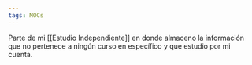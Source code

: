 ```yaml
---
tags: MOCs
---
```

Parte de mi [[Estudio Independiente]] en donde almaceno la información que no pertenece a ningún curso en específico y que estudio por mi cuenta.